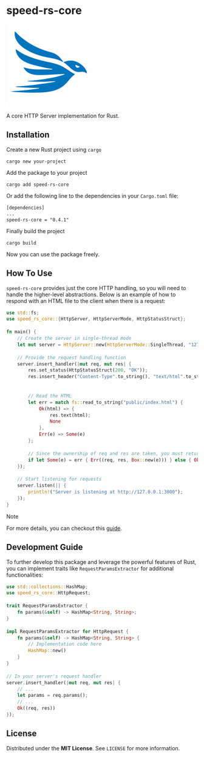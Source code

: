 # speed-rs-core
![](speedrs-logo.png)

A core HTTP Server implementation for Rust.
## Installation
Create a new Rust project using `cargo`
```shell
cargo new your-project
```
Add the package to your project
```
cargo add speed-rs-core
```
Or add the following line to the dependencies in your `Cargo.toml` file:
```
[dependencies]
...
speed-rs-core = "0.4.1"
```
Finally build the project
```
cargo build
```
Now you can use the package freely.
## How To Use
`speed-rs-core` provides just the core HTTP handling, so you will need to handle the higher-level abstractions. Below is an example of how to respond with an HTML file to the client when there is a request:
```rust
use std::fs;
use speed_rs_core::{HttpServer, HttpServerMode, HttpStatusStruct};

fn main() {
    // Create the server in single-thread mode
    let mut server = HttpServer::new(HttpServerMode::SingleThread, "127.0.0.1:3000");
    
    // Provide the request handling function
    server.insert_handler(|mut req, mut res| {
        res.set_status(HttpStatusStruct(200, "OK"));
        res.insert_header("Content-Type".to_string(), "text/html".to_string());


        // Read the HTML
        let err = match fs::read_to_string("public/index.html") {
            Ok(html) => {
                res.text(html);
                None
            },
            Err(e) => Some(e)
        };

        // Since the ownership of req and res are taken, you must return them back to the server
        if let Some(e) = err { Err((req, res, Box::new(e))) } else { Ok((req, res)) }
    });

    // Start listening for requests
    server.listen(|| {
        println!("Server is listening at http://127.0.0.1:3000");
    });
}
```
> [!NOTE]
> For more details, you can checkout this [guide](GUIDE.MD).
## Development Guide
To further develop this package and leverage the powerful features of Rust, you can implement traits like `RequestParamsExtractor` for additional functionalities:
```rust
use std::collections::HashMap;
use speed_rs_core::HttpRequest;

trait RequestParamsExtractor {
    fn params(&self) -> HashMap<String, String>;
}

impl RequestParamsExtractor for HttpRequest {
    fn params(&self) -> HashMap<String, String> {
        // Implementation code here
        HashMap::new()
    }
}

// In your server's request handler
server.insert_handler(|mut req, mut res| {
    // ...
    let params = req.params();
    // ...
    Ok((req, res))
});
```
## License
Distributed under the **MIT License**. See `LICENSE` for more information.